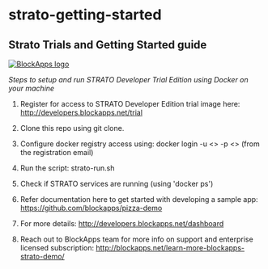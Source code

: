 # strato-getting-started

Strato Trials and Getting Started guide
--------------------------------------------------------
[![BlockApps logo](http://blockapps.net/img/logo_cropped.png)](http://blockapps.net)

*Steps to setup and run STRATO Developer Trial Edition using Docker on your machine*

1) Register for access to STRATO Developer Edition trial image here: http://developers.blockapps.net/trial

2) Clone this repo using git clone.

3) Configure docker registry access using: docker login -u <> -p <> <registry> (from the registration email)

4) Run the script: strato-run.sh

5) Check if STRATO services are running (using 'docker ps')

6) Refer documentation here to get started with developing a sample app: https://github.com/blockapps/pizza-demo

7) For more details: http://developers.blockapps.net/dashboard

8) Reach out to BlockApps team for more info on support and enterprise licensed subscription: http://blockapps.net/learn-more-blockapps-strato-demo/
